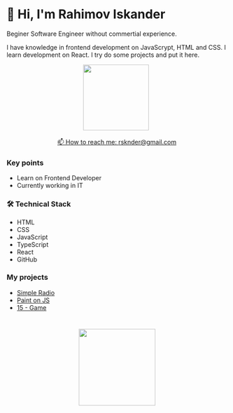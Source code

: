 # 👋 Hi, I'm Rahimov Iskander 
<p>Beginer Software Engineer without commertial experience.</p> 
I have knowledge in frontend development on JavaScrypt, HTML and CSS.
I learn development on React. I try do some projects and put it here.
<p align='center'>
   <a href="https://github-readme-stats.vercel.app/api?username=rsknder&show_icons=true&count_private=true"><img
           height=150
           src="https://github-readme-stats.vercel.app/api?username=rsknder&show_icons=true&count_private=true"/></a>
   <a href="https://github.com/rsknder/github-readme-stats"><img height=150
</p>

<p align='center'>
<p align='center'>
   📫 How to reach me: <a href='mailto:rsknder@gmail.com'>rsknder@gmail.com</a>
</p>


### Key points
*   Learn on Frontend Developer
*   Currently working in IT

### 🛠 Technical Stack

*   HTML
*   CSS
*   JavaScript
*   TypeScript      
*   React
*   GitHub

### My projects

*   <a href='https://github.com/Rsknder/Radio'>Simple Radio</a> 
*   <a href='https://github.com/Rsknder/Paint-JS'>Paint on JS</a> 
*   <a href='https://github.com/Rsknder/15'>15 - Game </a>   

<div align="center" style="margin: 40px 0">
   <a href="https://github.com/rsknder/github-profile-views-counter">
       <img width="175px" src="https://komarev.com/ghpvc/?username=rsknder3&color=DE002D">
   </a>
</div>
